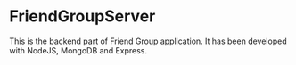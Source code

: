 # FriendGroupServer
This is the backend part of Friend Group application. It has been developed with NodeJS, MongoDB and Express.
